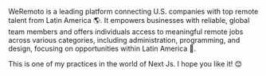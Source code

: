 WeRemoto is a leading platform connecting U.S. companies with top remote talent from Latin America 🌎. It empowers businesses with reliable, global team members and offers individuals access to meaningful remote jobs across various categories, including administration, programming, and design, focusing on opportunities within Latin America 🚀.



This is one of my practices in the world of Next Js.
I hope you like it! 😊